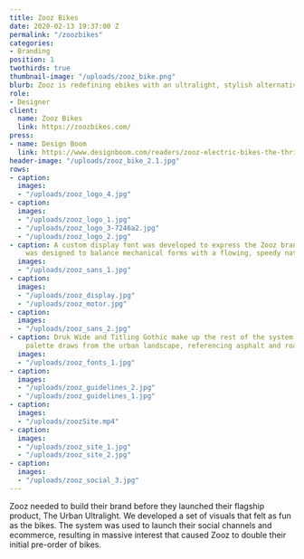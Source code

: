 ```yaml
---
title: Zooz Bikes
date: 2020-02-13 19:37:00 Z
permalink: "/zoozbikes"
categories:
- Branding
position: 1
twothirds: true
thumbnail-image: "/uploads/zooz_bike.png"
blurb: Zooz is redefining ebikes with an ultralight, stylish alternative.
role:
- Designer
client:
  name: Zooz Bikes
  link: https://zoozbikes.com/
press:
- name: Design Boom
  link: https://www.designboom.com/readers/zooz-electric-bikes-the-thrill-of-a-motorcycle-04-21-2020/
header-image: "/uploads/zooz_bike_2.1.jpg"
rows:
- caption: 
  images:
  - "/uploads/zooz_logo_4.jpg"
- caption: 
  images:
  - "/uploads/zooz_logo_1.jpg"
  - "/uploads/zooz_logo_3-7246a2.jpg"
  - "/uploads/zooz_logo_2.jpg"
- caption: A custom display font was developed to express the Zooz brand. Zooz Sans
    was designed to balance mechanical forms with a flowing, speedy nature.
  images:
  - "/uploads/zooz_sans_1.jpg"
- caption: 
  images:
  - "/uploads/zooz_display.jpg"
  - "/uploads/zooz_motor.jpg"
- caption: 
  images:
  - "/uploads/zooz_sans_2.jpg"
- caption: Druk Wide and Titling Gothic make up the rest of the system. The color
    palette draws from the urban landscape, referencing asphalt and road markings.
  images:
  - "/uploads/zooz_fonts_1.jpg"
- caption: 
  images:
  - "/uploads/zooz_guidelines_2.jpg"
  - "/uploads/zooz_guidelines_1.jpg"
- caption: 
  images:
  - "/uploads/zoozSite.mp4"
- caption: 
  images:
  - "/uploads/zooz_site_1.jpg"
  - "/uploads/zooz_site_2.jpg"
- caption: 
  images:
  - "/uploads/zooz_social_3.jpg"
---
```


Zooz needed to build their brand before they launched their flagship product, The Urban Ultralight. We developed a set of visuals that felt as fun as the bikes. The system was used to launch their social channels and ecommerce, resulting in massive interest that caused Zooz to double their initial pre-order of bikes.